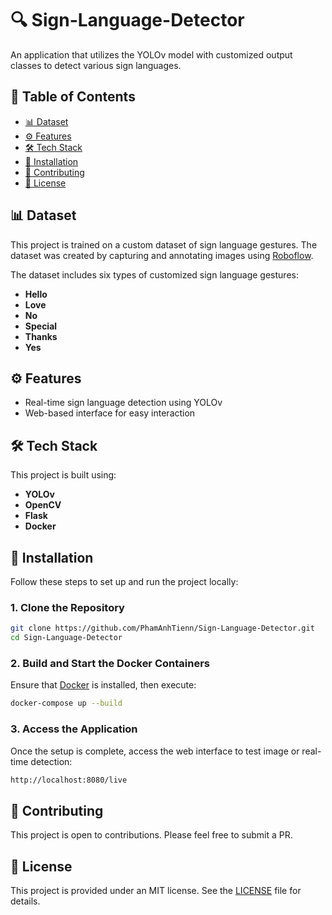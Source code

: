 # 🔍 Sign-Language-Detector

An application that utilizes the YOLOv model with customized output classes to detect various sign languages.

## 📖 Table of Contents
- [📊 Dataset](#-dataset)
- [⚙️ Features](#-features)
- [🛠️ Tech Stack](#-tech-stack)
- [🚀 Installation](#-installation)
- [🤝 Contributing](#-contributing)
- [📃 License](#-license)

## 📊 Dataset

This project is trained on a custom dataset of sign language gestures. The dataset was created by capturing and annotating images using [Roboflow](https://roboflow.com/).

The dataset includes six types of customized sign language gestures:
- **Hello**
- **Love**
- **No**
- **Special**
- **Thanks**
- **Yes**

## ⚙️ Features

- Real-time sign language detection using YOLOv
- Web-based interface for easy interaction

## 🛠️ Tech Stack  

This project is built using:

- **YOLOv**
- **OpenCV** 
- **Flask** 
- **Docker** 

## 🚀 Installation

Follow these steps to set up and run the project locally:

### 1. Clone the Repository  

```bash
git clone https://github.com/PhamAnhTienn/Sign-Language-Detector.git
cd Sign-Language-Detector
```

### 2. Build and Start the Docker Containers
Ensure that [Docker](https://www.docker.com/) is installed, then execute:

```bash
docker-compose up --build
```

### 3. Access the Application
Once the setup is complete, access the web interface to test image or real-time detection:

```bash
http://localhost:8080/live
```

## 🤝 Contributing

This project is open to contributions. Please feel free to submit a PR.

## 📃 License

This project is provided under an MIT license. See the [LICENSE](LICENSE) file for details.